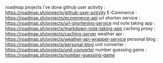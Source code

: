 roadmap projects i've done
github user activity : https://roadmap.sh/projects/github-user-activity
E-Commerce : https://roadmap.sh/projects/ecommerce-api
url shorten service : https://roadmap.sh/projects/url-shortening-service
md note taking app : https://roadmap.sh/projects/markdown-note-taking-app
caching proxy : https://roadmap.sh/projects/caching-server
weather api : https://roadmap.sh/projects/weather-api-wrapper-service
personal blog : https://roadmap.sh/projects/personal-blog
unit converter : https://roadmap.sh/projects/unit-converter
number guessing game : https://roadmap.sh/projects/number-guessing-game

